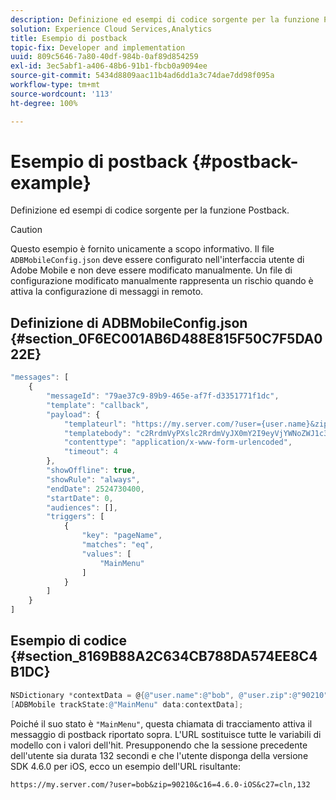 ```yaml
---
description: Definizione ed esempi di codice sorgente per la funzione Postback.
solution: Experience Cloud Services,Analytics
title: Esempio di postback
topic-fix: Developer and implementation
uuid: 809c5646-7a80-40df-984b-0af89d854259
exl-id: 3ec5abf1-a406-48b6-91b1-fbcb0a9094ee
source-git-commit: 5434d8809aac11b4ad6dd1a3c74dae7dd98f095a
workflow-type: tm+mt
source-wordcount: '113'
ht-degree: 100%

---
```


# Esempio di postback {#postback-example}

Definizione ed esempi di codice sorgente per la funzione Postback.

>[!CAUTION]
>
>Questo esempio è fornito unicamente a scopo informativo. Il file `ADBMobileConfig.json` deve essere configurato nell&#39;interfaccia utente di Adobe Mobile e non deve essere modificato manualmente. Un file di configurazione modificato manualmente rappresenta un rischio quando è attiva la configurazione di messaggi in remoto.

## Definizione di ADBMobileConfig.json {#section_0F6EC001AB6D488E815F50C7F5DA022E}

```js
"messages": [ 
    { 
        "messageId": "79ae37c9-89b9-465e-af7f-d3351771f1dc", 
        "template": "callback", 
        "payload": {  
            "templateurl": "https://my.server.com/?user={user.name}&zip={user.zip}&c16={%sdkver%}&c27=cln,{a.PrevSessionLength}", 
            "templatebody": "c2RrdmVyPXslc2RrdmVyJX0mY2I9eyVjYWNoZWJ1c3QlfSZjbGllbnRJZD17bi5jbGllbnQuaWR9JnRzPXsldGltZXN0YW1wVSV9JnRzej17JXRpbWVzdGFtcFolfQ==", 
            "contenttype": "application/x-www-form-urlencoded",  
            "timeout": 4 
        }, 
        "showOffline": true, 
        "showRule": "always", 
        "endDate": 2524730400, 
        "startDate": 0, 
        "audiences": [], 
        "triggers": [ 
            { 
                "key": "pageName", 
                "matches": "eq", 
                "values": [ 
                    "MainMenu" 
                ] 
            } 
        ] 
    } 
] 
```

## Esempio di codice {#section_8169B88A2C634CB788DA574EE8C4B1DC}

```objective-c
NSDictionary *contextData = @{@"user.name":@"bob", @"user.zip":@"90210"}; 
[ADBMobile trackState:@"MainMenu" data:contextData];
```

Poiché il suo stato è `"MainMenu"`, questa chiamata di tracciamento attiva il messaggio di postback riportato sopra. L&#39;URL sostituisce tutte le variabili di modello con i valori dell&#39;hit. Presupponendo che la sessione precedente dell&#39;utente sia durata 132 secondi e che l&#39;utente disponga della versione SDK 4.6.0 per iOS, ecco un esempio dell&#39;URL risultante:

`https://my.server.com/?user=bob&zip=90210&c16=4.6.0-iOS&c27=cln,132`
